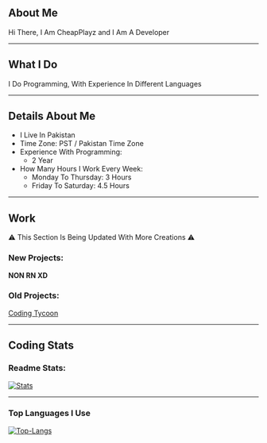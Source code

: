 ## About Me

Hi There, I Am CheapPlayz and I Am A Developer

****

## What I Do

I Do Programming, With Experience In Different Languages

****

## Details About Me

* I Live In Pakistan
* Time Zone: PST / Pakistan Time Zone
* Experience With Programming:
  * 2 Year
* How Many Hours I Work Every Week:
  * Monday To Thursday: 3 Hours
  * Friday To Saturday: 4.5 Hours

****

## Work

⚠️ This Section Is Being Updated With More Creations ⚠️

### New Projects:

**NON RN XD**

### Old Projects:

[Coding Tycoon](https://www.roblox.com/games/13351607182/ALPHA-Coding-Tycoon)

****

## Coding Stats

### Readme Stats:
[![Stats](https://github-readme-stats-rho-sandy-71.vercel.app/api/?username=CheapPlayz&theme=dark)]()

****

### Top Languages I Use
[![Top-Langs](https://github-readme-stats-rho-sandy-71.vercel.app/api/top-langs/?username=CheapPlayz&theme=dark)]()
